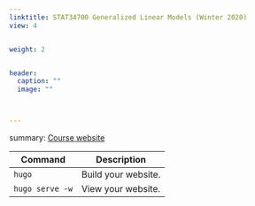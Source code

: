 ```yaml
---
linktitle: STAT34700 Generalized Linear Models (Winter 2020)
view: 4


weight: 2


header:
  caption: ""
  image: ""



---
```



summary: [Course website](https://jingshuw.weebly.com/stat347.html) 

| Command           | Description                    |
| ------------------| ------------------------------ |
| `hugo`            | Build your website.            |
| `hugo serve -w`   | View your website.             |
